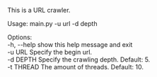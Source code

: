 This is a URL crawler.

Usage: main.py -u url -d depth

Options:  
  -h, --help  show this help message and exit  
  -u URL      Specify the begin url.  
  -d DEPTH    Specify the crawling depth. Default: 5.  
  -t THREAD   The amount of threads. Default: 10.  


